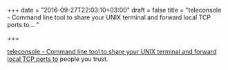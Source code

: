 +++
date = "2016-09-27T22:03:10+03:00"
draft = false
title = "teleconsole - Command line tool to share your UNIX terminal and forward local TCP ports to... "

+++

<p><a href="https://t.co/gioUzZgVB7">teleconsole - Command line tool to share your UNIX terminal and forward local TCP ports to</a>&nbsp;people you trust.</p>

